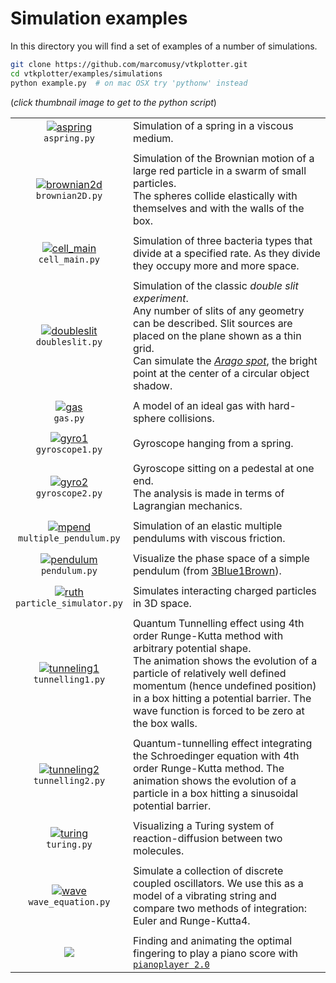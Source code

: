 # Simulation examples
In this directory you will find a set of examples of a number of simulations.
```bash
git clone https://github.com/marcomusy/vtkplotter.git
cd vtkplotter/examples/simulations
python example.py  # on mac OSX try 'pythonw' instead
```
(_click thumbnail image to get to the python script_)

|    |    |
|:-------------:|:-----|
| [![aspring](https://user-images.githubusercontent.com/32848391/50738955-7e891800-11d9-11e9-85cd-02bd4f3f13ea.gif)](https://github.com/marcomusy/vtkplotter/blob/master/examples/simulations/aspring.py)<br/> `aspring.py`          |  Simulation of a spring in a viscous medium. |
|    |    |
| [![brownian2d](https://user-images.githubusercontent.com/32848391/50738948-73ce8300-11d9-11e9-8ef6-fc4f64c4a9ce.gif)](https://github.com/marcomusy/vtkplotter/blob/master/examples/simulations/brownian2D.py)<br/> `brownian2D.py` | Simulation of the Brownian motion of a large red particle in a swarm of small particles. <br/>The spheres collide elastically with themselves and with the walls of the box.|
|    |    |
| [![cell_main](https://user-images.githubusercontent.com/32848391/50738950-73ce8300-11d9-11e9-9d9d-960a032e0aae.gif)](https://github.com/marcomusy/vtkplotter/blob/master/examples/simulations/cell_main.py)<br/> `cell_main.py`    |  Simulation of three bacteria types that divide at a specified rate. As they divide they occupy more and more space. |
|    |    |
| [![doubleslit](https://user-images.githubusercontent.com/32848391/50738946-7335ec80-11d9-11e9-93db-f34f853ed759.jpg)](https://github.com/marcomusy/vtkplotter/blob/master/examples/simulations/doubleslit.py)<br/> `doubleslit.py` | Simulation of the classic _double slit experiment_. <br/>Any number of slits of any geometry can be described. Slit sources are placed on the plane shown as a thin grid. <br/>Can simulate the [_Arago spot_](https://en.wikipedia.org/wiki/Arago_spot), the bright point at the center of a circular object shadow.|
|    |    |
| [![gas](https://user-images.githubusercontent.com/32848391/50738954-7e891800-11d9-11e9-95aa-67c92ca6476b.gif)](https://github.com/marcomusy/vtkplotter/blob/master/examples/simulations/gas.py)<br/> `gas.py`                      | A model of an ideal gas with hard-sphere collisions.|
|    |    |
| [![gyro1](https://user-images.githubusercontent.com/32848391/39766016-85c1c1d6-52e3-11e8-8575-d167b7ce5217.gif)](https://github.com/marcomusy/vtkplotter/blob/master/examples/simulations/gyroscope1.py)<br/> `gyroscope1.py`      | Gyroscope hanging from a spring. |
|    |    |
| [![gyro2](https://user-images.githubusercontent.com/32848391/50738942-687b5780-11d9-11e9-97f0-72bbd63f7d6e.gif)](https://github.com/marcomusy/vtkplotter/blob/master/examples/simulations/gyroscope2.py)<br/> `gyroscope2.py`      | Gyroscope sitting on a pedestal at one end. <br/>The analysis is made in terms of Lagrangian mechanics. |
|    |    |
| [![mpend](https://user-images.githubusercontent.com/32848391/50738892-db380300-11d8-11e9-807c-fb320c7b7917.gif)](https://github.com/marcomusy/vtkplotter/blob/master/examples/simulations/multiple_pendulum.py)<br/> `multiple_pendulum.py` | Simulation of an elastic multiple pendulums with viscous friction. |
|    |    |
| [![pendulum](https://user-images.githubusercontent.com/32848391/55420020-51e56200-5576-11e9-8513-4a5d93913b17.png)](https://github.com/marcomusy/vtkplotter/blob/master/examples/simulations/pendulum.py)<br/> `pendulum.py`       | Visualize the phase space of a simple pendulum (from [3Blue1Brown](https://www.youtube.com/watch?v=p_di4Zn4wz4)). |
|    |    |
| [![ruth](https://user-images.githubusercontent.com/32848391/50738891-db380300-11d8-11e9-84c2-0f55be7228f1.gif)](https://github.com/marcomusy/vtkplotter/blob/master/examples/simulations/particle_simulator.py)<br/> `particle_simulator.py` | Simulates interacting charged particles in 3D space. |
|    |    |
| [![tunneling1](https://vtkplotter.embl.es/gifs/tunnelling2.gif)](https://github.com/marcomusy/vtkplotter/blob/master/examples/simulations/tunnelling1.py)<br/> `tunnelling1.py`                                                    | Quantum Tunnelling effect using 4th order Runge-Kutta method with arbitrary potential shape. <br>The animation shows the evolution of a particle of relatively well defined momentum (hence undefined position) in a box hitting a potential barrier. The wave function is forced to be zero at the box walls. |
|    |    |
| [![tunneling2](https://user-images.githubusercontent.com/32848391/47751431-06aae880-dc92-11e8-9fcf-6659123edbfa.gif)](https://github.com/marcomusy/vtkplotter/blob/master/examples/simulations/tunnelling2.py)<br/> `tunnelling2.py` |Quantum-tunnelling effect integrating the Schroedinger equation with 4th order Runge-Kutta method. The animation shows the evolution of a particle in a box hitting a sinusoidal potential barrier. |
|    |    |
| [![turing](https://user-images.githubusercontent.com/32848391/50738887-da9f6c80-11d8-11e9-83a6-fb002c0613bd.gif)](https://github.com/marcomusy/vtkplotter/blob/master/examples/simulations/turing.py)<br/> `turing.py`             | Visualizing a Turing system of reaction-diffusion between two molecules.|
|    |    |
| [![wave](https://user-images.githubusercontent.com/32848391/50738956-7e891800-11d9-11e9-92d7-fa109b1b8551.gif)](https://github.com/marcomusy/vtkplotter/blob/master/examples/simulations/wave_equation.py)<br/> `wave_equation.py` | Simulate a collection of discrete coupled oscillators. We use this as a model of a vibrating string and compare two methods of integration: Euler and Runge-Kutta4.|
|    |    |
| [![](https://user-images.githubusercontent.com/32848391/44957809-b2c09500-aed6-11e8-9dc5-c2e52b632f94.gif)](https://github.com/marcomusy/pianoplayer)                                                                              | Finding and animating the optimal fingering to play a piano score with<br />[`pianoplayer 2.0`](https://github.com/marcomusy/pianoplayer)|

